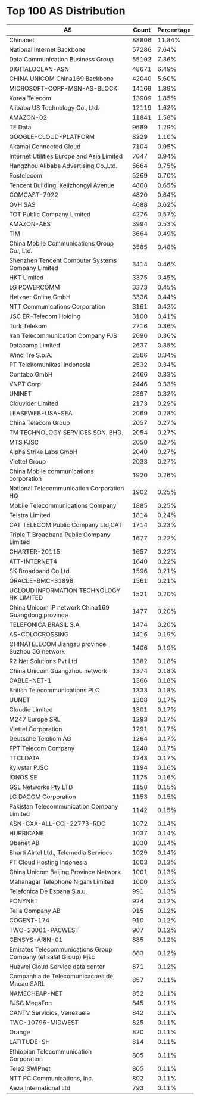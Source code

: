 # Top 100 AS Distribution
| AS | Count | Percentage |
|----|----|----|
| Chinanet | 88806 | 11.84% |
| National Internet Backbone | 57286 | 7.64% |
| Data Communication Business Group | 55192 | 7.36% |
| DIGITALOCEAN-ASN | 48671 | 6.49% |
| CHINA UNICOM China169 Backbone | 42040 | 5.60% |
| MICROSOFT-CORP-MSN-AS-BLOCK | 14169 | 1.89% |
| Korea Telecom | 13909 | 1.85% |
| Alibaba US Technology Co., Ltd. | 12119 | 1.62% |
| AMAZON-02 | 11841 | 1.58% |
| TE Data | 9689 | 1.29% |
| GOOGLE-CLOUD-PLATFORM | 8229 | 1.10% |
| Akamai Connected Cloud | 7104 | 0.95% |
| Internet Utilities Europe and Asia Limited | 7047 | 0.94% |
| Hangzhou Alibaba Advertising Co.,Ltd. | 5664 | 0.75% |
| Rostelecom | 5269 | 0.70% |
| Tencent Building, Kejizhongyi Avenue | 4868 | 0.65% |
| COMCAST-7922 | 4820 | 0.64% |
| OVH SAS | 4688 | 0.62% |
| TOT Public Company Limited | 4276 | 0.57% |
| AMAZON-AES | 3994 | 0.53% |
| TIM | 3664 | 0.49% |
| China Mobile Communications Group Co., Ltd. | 3585 | 0.48% |
| Shenzhen Tencent Computer Systems Company Limited | 3414 | 0.46% |
| HKT Limited | 3375 | 0.45% |
| LG POWERCOMM | 3373 | 0.45% |
| Hetzner Online GmbH | 3336 | 0.44% |
| NTT Communications Corporation | 3161 | 0.42% |
| JSC ER-Telecom Holding | 3100 | 0.41% |
| Turk Telekom | 2716 | 0.36% |
| Iran Telecommunication Company PJS | 2696 | 0.36% |
| Datacamp Limited | 2637 | 0.35% |
| Wind Tre S.p.A. | 2566 | 0.34% |
| PT Telekomunikasi Indonesia | 2532 | 0.34% |
| Contabo GmbH | 2466 | 0.33% |
| VNPT Corp | 2446 | 0.33% |
| UNINET | 2397 | 0.32% |
| Clouvider Limited | 2173 | 0.29% |
| LEASEWEB-USA-SEA | 2069 | 0.28% |
| China Telecom Group | 2057 | 0.27% |
| TM TECHNOLOGY SERVICES SDN. BHD. | 2054 | 0.27% |
| MTS PJSC | 2050 | 0.27% |
| Alpha Strike Labs GmbH | 2040 | 0.27% |
| Viettel Group | 2033 | 0.27% |
| China Mobile communications corporation | 1920 | 0.26% |
| National Telecommunication Corporation HQ | 1902 | 0.25% |
| Mobile Telecommunications Company | 1885 | 0.25% |
| Telstra Limited | 1814 | 0.24% |
| CAT TELECOM Public Company Ltd,CAT | 1714 | 0.23% |
| Triple T Broadband Public Company Limited | 1677 | 0.22% |
| CHARTER-20115 | 1657 | 0.22% |
| ATT-INTERNET4 | 1640 | 0.22% |
| SK Broadband Co Ltd | 1596 | 0.21% |
| ORACLE-BMC-31898 | 1561 | 0.21% |
| UCLOUD INFORMATION TECHNOLOGY HK LIMITED | 1521 | 0.20% |
| China Unicom IP network China169 Guangdong province | 1477 | 0.20% |
| TELEFONICA BRASIL S.A | 1474 | 0.20% |
| AS-COLOCROSSING | 1416 | 0.19% |
| CHINATELECOM Jiangsu province Suzhou 5G network | 1406 | 0.19% |
| R2 Net Solutions Pvt Ltd | 1382 | 0.18% |
| China Unicom Guangzhou network | 1374 | 0.18% |
| CABLE-NET-1 | 1366 | 0.18% |
| British Telecommunications PLC | 1333 | 0.18% |
| UUNET | 1308 | 0.17% |
| Cloudie Limited | 1301 | 0.17% |
| M247 Europe SRL | 1293 | 0.17% |
| Viettel Corporation | 1291 | 0.17% |
| Deutsche Telekom AG | 1264 | 0.17% |
| FPT Telecom Company | 1248 | 0.17% |
| TTCLDATA | 1243 | 0.17% |
| Kyivstar PJSC | 1194 | 0.16% |
| IONOS SE | 1175 | 0.16% |
| GSL Networks Pty LTD | 1158 | 0.15% |
| LG DACOM Corporation | 1153 | 0.15% |
| Pakistan Telecommunication Company Limited | 1142 | 0.15% |
| ASN-CXA-ALL-CCI-22773-RDC | 1072 | 0.14% |
| HURRICANE | 1037 | 0.14% |
| Obenet AB | 1030 | 0.14% |
| Bharti Airtel Ltd., Telemedia Services | 1029 | 0.14% |
| PT Cloud Hosting Indonesia | 1003 | 0.13% |
| China Unicom Beijing Province Network | 1001 | 0.13% |
| Mahanagar Telephone Nigam Limited | 1000 | 0.13% |
| Telefonica De Espana S.a.u. | 991 | 0.13% |
| PONYNET | 924 | 0.12% |
| Telia Company AB | 915 | 0.12% |
| COGENT-174 | 910 | 0.12% |
| TWC-20001-PACWEST | 907 | 0.12% |
| CENSYS-ARIN-01 | 885 | 0.12% |
| Emirates Telecommunications Group Company (etisalat Group) Pjsc | 883 | 0.12% |
| Huawei Cloud Service data center | 871 | 0.12% |
| Companhia de Telecomunicacoes de Macau SARL | 857 | 0.11% |
| NAMECHEAP-NET | 852 | 0.11% |
| PJSC MegaFon | 845 | 0.11% |
| CANTV Servicios, Venezuela | 842 | 0.11% |
| TWC-10796-MIDWEST | 825 | 0.11% |
| Orange | 820 | 0.11% |
| LATITUDE-SH | 814 | 0.11% |
| Ethiopian Telecommunication Corporation | 805 | 0.11% |
| Tele2 SWIPnet | 805 | 0.11% |
| NTT PC Communications, Inc. | 802 | 0.11% |
| Aeza International Ltd | 793 | 0.11% |
